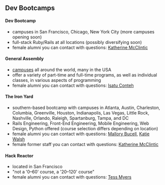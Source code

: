 ## Dev Bootcamps

#### Dev Bootcamp
* campuses in San Francisco, Chicago, New York City (more campuses opening soon)
* full-stack Ruby/Rails at all locations (possibly diversifying soon)
* female alumni you can contact with questions: [Katherine McClintic](kdmcclin@gmail.com)

#### General Assembly
* [campuses](https://generalassemb.ly/locations) all around the world, many in the USA
* offer a variety of part-time and full-time programs, as well as individual classes, in various aspects of programming
* female alumni you can contact with questions: [Isatu Conteh](iconteh21@gmail.com)

#### The Iron Yard
* southern-based bootcamp with campuses in Atlanta, Austin, Charleston, Columbia, Greenville, Houston, Indianapolis, Las Vegas, Little Rock, Nashville, Orlando, Raleigh, Spartanburg, Tampa, and DC
* Rails Engineering, Front-End Engineering, Mobile Engineering, Web Design, Python offered (course selection differs depending on location)
* female alumni you can contact with questions: [Mallory Bucell](https://twitter.com/malbtweets), [Katie Walsh](https://twitter.com/katietweetshi)
* female former staff you can contact with questions: [Katherine McClintic](kdmcclin@gmail.com)

#### Hack Reactor
* located in San Francisco
* "not a '0–60' course, a '20–120' course"
* female alumni you can contact with questions: [Tess Myers](https://twitter.com/tesslacoiled)  
